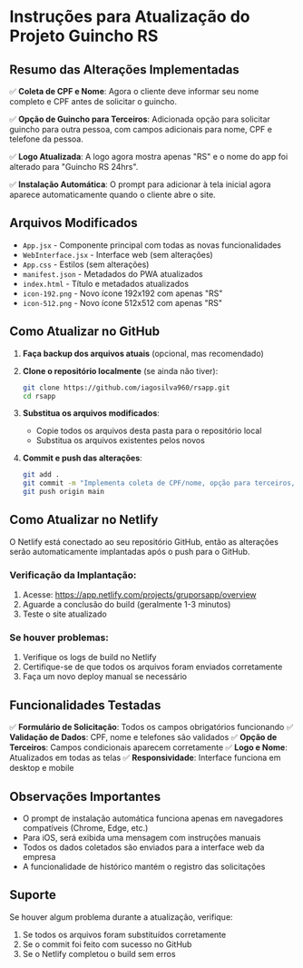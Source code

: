 # Instruções para Atualização do Projeto Guincho RS

## Resumo das Alterações Implementadas

✅ **Coleta de CPF e Nome**: Agora o cliente deve informar seu nome completo e CPF antes de solicitar o guincho.

✅ **Opção de Guincho para Terceiros**: Adicionada opção para solicitar guincho para outra pessoa, com campos adicionais para nome, CPF e telefone da pessoa.

✅ **Logo Atualizada**: A logo agora mostra apenas "RS" e o nome do app foi alterado para "Guincho RS 24hrs".

✅ **Instalação Automática**: O prompt para adicionar à tela inicial agora aparece automaticamente quando o cliente abre o site.

## Arquivos Modificados

- `App.jsx` - Componente principal com todas as novas funcionalidades
- `WebInterface.jsx` - Interface web (sem alterações)
- `App.css` - Estilos (sem alterações)
- `manifest.json` - Metadados do PWA atualizados
- `index.html` - Título e metadados atualizados
- `icon-192.png` - Novo ícone 192x192 com apenas "RS"
- `icon-512.png` - Novo ícone 512x512 com apenas "RS"

## Como Atualizar no GitHub

1. **Faça backup dos arquivos atuais** (opcional, mas recomendado)

2. **Clone o repositório localmente** (se ainda não tiver):
   ```bash
   git clone https://github.com/iagosilva960/rsapp.git
   cd rsapp
   ```

3. **Substitua os arquivos modificados**:
   - Copie todos os arquivos desta pasta para o repositório local
   - Substitua os arquivos existentes pelos novos

4. **Commit e push das alterações**:
   ```bash
   git add .
   git commit -m "Implementa coleta de CPF/nome, opção para terceiros, nova logo RS e instalação automática"
   git push origin main
   ```

## Como Atualizar no Netlify

O Netlify está conectado ao seu repositório GitHub, então as alterações serão automaticamente implantadas após o push para o GitHub.

### Verificação da Implantação:

1. Acesse: https://app.netlify.com/projects/gruporsapp/overview
2. Aguarde a conclusão do build (geralmente 1-3 minutos)
3. Teste o site atualizado

### Se houver problemas:

1. Verifique os logs de build no Netlify
2. Certifique-se de que todos os arquivos foram enviados corretamente
3. Faça um novo deploy manual se necessário

## Funcionalidades Testadas

✅ **Formulário de Solicitação**: Todos os campos obrigatórios funcionando
✅ **Validação de Dados**: CPF, nome e telefones são validados
✅ **Opção de Terceiros**: Campos condicionais aparecem corretamente
✅ **Logo e Nome**: Atualizados em todas as telas
✅ **Responsividade**: Interface funciona em desktop e mobile

## Observações Importantes

- O prompt de instalação automática funciona apenas em navegadores compatíveis (Chrome, Edge, etc.)
- Para iOS, será exibida uma mensagem com instruções manuais
- Todos os dados coletados são enviados para a interface web da empresa
- A funcionalidade de histórico mantém o registro das solicitações

## Suporte

Se houver algum problema durante a atualização, verifique:
1. Se todos os arquivos foram substituídos corretamente
2. Se o commit foi feito com sucesso no GitHub
3. Se o Netlify completou o build sem erros

